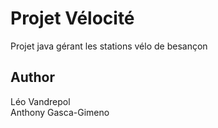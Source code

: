 # Projet Vélocité

Projet java gérant les stations vélo de besançon

## Author 
Léo Vandrepol<br>
Anthony Gasca-Gimeno
